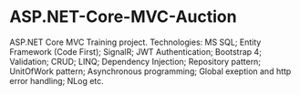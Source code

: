 # ASP.NET-Core-MVC-Auction
ASP.NET Core MVC Training project.
Technologies: 
MS SQL; Entity Framework (Code First); SignalR; JWT Authentication; Bootstrap 4; Validation; CRUD; LINQ; Dependency Injection; Repository pattern; UnitOfWork pattern; Asynchronous programming; Global exeption and http error handling; NLog etc.  
